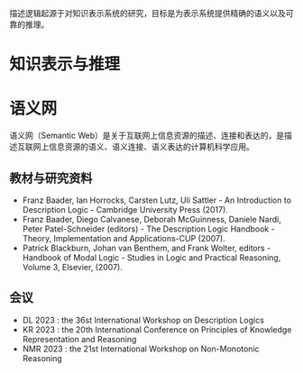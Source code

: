 描述逻辑起源于对知识表示系统的研究，目标是为表示系统提供精确的语义以及可靠的推理。

# 知识表示与推理


# 语义网
语义网（Semantic Web）是关于互联网上信息资源的描述、连接和表达的，是描述互联网上信息资源的语义、语义连接、语义表达的计算机科学应用。

## 教材与研究资料
- Franz Baader, Ian Horrocks, Carsten Lutz, Uli Sattler - An Introduction to Description Logic - Cambridge University Press (2017).
- Franz Baader, Diego Calvanese, Deborah McGuinness, Daniele Nardi, Peter Patel-Schneider (editors) - The Description Logic Handbook - Theory, Implementation and Applications-CUP (2007).
- Patrick Blackburn, Johan van Benthem, and Frank Wolter, editors - Handbook of Modal Logic - Studies in Logic and Practical Reasoning, Volume 3, Elsevier, (2007).

## 会议
- DL 2023 : the 36st International Workshop on Description Logics
- KR 2023 : the 20th International Conference on Principles of Knowledge Representation and Reasoning
- NMR 2023 : the 21st International Workshop on Non-Monotonic Reasoning